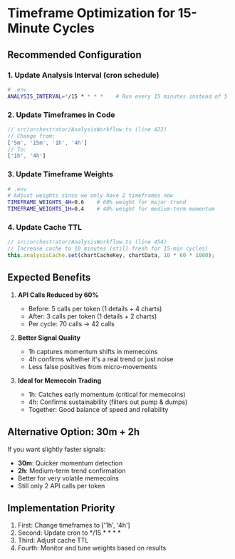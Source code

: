 # Timeframe Optimization for 15-Minute Cycles

## Recommended Configuration

### 1. Update Analysis Interval (cron schedule)
```bash
# .env
ANALYSIS_INTERVAL=*/15 * * * *    # Run every 15 minutes instead of 5
```

### 2. Update Timeframes in Code
```typescript
// src/orchestrator/AnalysisWorkflow.ts (line 422)
// Change from:
['5m', '15m', '1h', '4h']
// To:
['1h', '4h']
```

### 3. Update Timeframe Weights
```bash
# .env
# Adjust weights since we only have 2 timeframes now
TIMEFRAME_WEIGHTS_4H=0.6    # 60% weight for major trend
TIMEFRAME_WEIGHTS_1H=0.4    # 40% weight for medium-term momentum
```

### 4. Update Cache TTL
```typescript
// src/orchestrator/AnalysisWorkflow.ts (line 454)
// Increase cache to 10 minutes (still fresh for 15-min cycles)
this.analysisCache.set(chartCacheKey, chartData, 10 * 60 * 1000);
```

## Expected Benefits

1. **API Calls Reduced by 60%**
   - Before: 5 calls per token (1 details + 4 charts)
   - After: 3 calls per token (1 details + 2 charts)
   - Per cycle: 70 calls → 42 calls

2. **Better Signal Quality**
   - 1h captures momentum shifts in memecoins
   - 4h confirms whether it's a real trend or just noise
   - Less false positives from micro-movements

3. **Ideal for Memecoin Trading**
   - 1h: Catches early momentum (critical for memecoins)
   - 4h: Confirms sustainability (filters out pump & dumps)
   - Together: Good balance of speed and reliability

## Alternative Option: 30m + 2h

If you want slightly faster signals:
- **30m**: Quicker momentum detection
- **2h**: Medium-term trend confirmation
- Better for very volatile memecoins
- Still only 2 API calls per token

## Implementation Priority

1. First: Change timeframes to ['1h', '4h']
2. Second: Update cron to */15 * * * *
3. Third: Adjust cache TTL
4. Fourth: Monitor and tune weights based on results